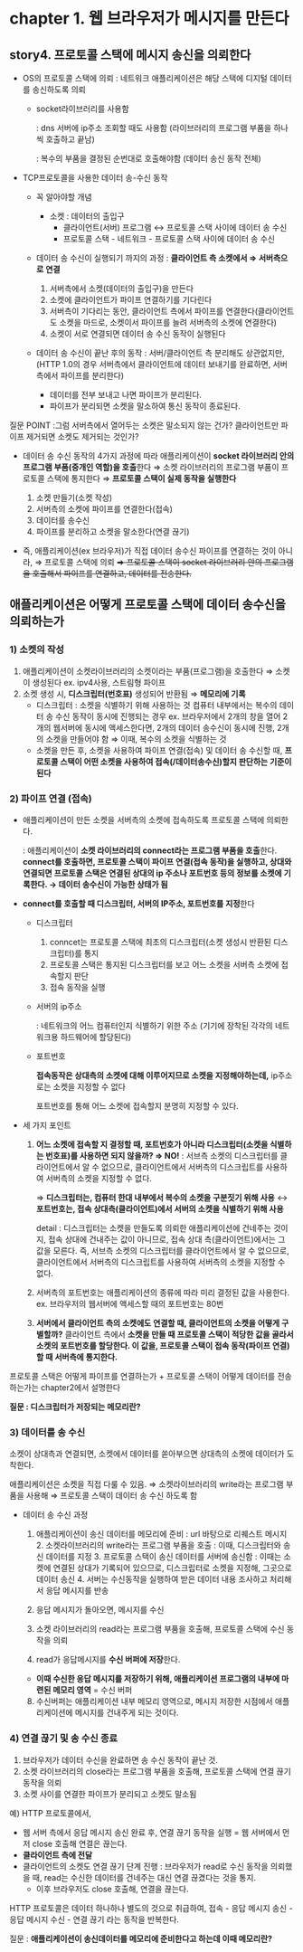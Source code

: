 # chapter 1. 웹 브라우저가 메시지를 만든다
## story4. 프로토콜 스택에 메시지 송신을 의뢰한다

- OS의 프로토콜 스택에 의뢰 : 네트워크 애플리케이션은 해당 스택에 디지털 데이터를 송신하도록 의뢰
    - socket라이브러리를 사용함

      : dns 서버에 ip주소 조회할 때도 사용함 (라이브러리의 프로그램 부품을 하나씩 호출하고 끝남)

      : 복수의 부품을 결정된 순번대로 호출해야함 (데이터 송신 동작 전체)


- TCP프로토콜을 사용한 데이터 송-수신 동작
    - 꼭 알아야할 개념
        - 소켓 : 데이터의 출입구
            - 클라이언트(서버) 프로그램 ↔ 프로토콜 스택 사이에 데이터 송 수신
            - 프로토콜 스택 - 네트워크 - 프로토콜 스택 사이에 데이터 송 수신

    - 데이터 송 수신이 실행되기 까지의 과정 : **클라이언트 측 소켓에서 ⇒ 서버측으로 연결**
        1. 서버측에서 소켓(데이터의 출입구)을 만든다
        2. 소켓에 클라이언트가 파이프 연결하기를 기다린다
        3. 서버측이 기다리는 동안, 클라이언트 측에서 파이프를 연결한다(클라이언트도 소켓을 마드로, 소켓이서 파이프를 늘려 서버측의 소켓에 연결한다)
        4. 소켓이 서로 연결되면 데이터 송 수신 동작이 실행된다

    - 데이터 송 수신이 끝난 후의 동작 : 서버/클라이언트 측 분리해도 상관없지만,
      (HTTP 1.0의 경우 서버측에서 클라이언트에 데이터 보내기를 완료하면, 서버측에서 파이프를 분리한다)
        - 데이터를 전부 보내고 나면 파이프가 분리된다.
        - 파이프가 분리되면 소켓을 말소하여 통신 동작이 종료된다.


질문 POINT :그럼 서버측에서 열어두는 소켓은 말소되지 않는 건가? 클라이언트만 파이프 제거되면 소켓도 제거되는 것인가?

- 데이터 송 수신 동작의 4가지 과정에 따라 애플리케이션이 **socket 라이브러리 안의 프로그램 부품(중개인 역할)을 호출**한다 ⇒ 소켓 라이브러리의 프로그램 부품이 프로토콜 스택에 통지한다 ⇒ **프로토콜 스택이 실제 동작을 실행한다**
    1. 소켓 만들기(소켓 작성)
    2. 서버측의 소켓에 파이프를 연결한다(접속)
    3. 데이터를 송수신
    4. 파이프를 분리하고 소켓을 말소한다(연결 끊기)
    
- 즉, 애플리케이션(ex 브라우저)가 직접 데이터 송수신 파이프를 연결하는 것이 아니라, 
⇒ 프로토콜 스택에 의뢰
~~⇒ 프로토콜 스택이 socket 라이브러리 안의 프로그램을 호출해서 파이프를 연결하고, 데이터를 전송한다.~~

## 애플리케이션은 어떻게 프로토콜 스택에 데이터 송수신을 의뢰하는가

### 1) 소켓의 작성

1. 애플리케이션이 소켓라이브러리의 소켓이라는 부품(프로그램)을 호출한다 ⇒ 소켓이 생성된다
   ex. ipv4사용, 스트림형 파이프
2. 소켓 생성 시, **디스크립터(번호표)** 생성되어 반환됨 ⇒ **메모리에 기록**
    - 디스크립터 : 소켓을 식별하기 위해 사용하는 것
      컴퓨터 내부에서는 복수의 데이터 송 수신 동작이 동시에 진행되는 경우
      ex. 브라우저에서 2개의 창을 열어 2개의 웹서버에 동시에 액세스한다면, 2개의 데이터 송수신이 동시에 진행, 2개의 소켓을 만들어야 함
      ⇒ 이때, 복수의 소켓을 식별하는 것
    - 소켓을 만든 후, 소켓을 사용하여 파이프 연결(접속) 및 데이터 송 수신할 때,
      **프로토콜 스택이 어떤 소켓을 사용하여 접속(/데이터송수신)할지 판단하는 기준이 된다**

### 2) 파이프 연결 (접속)

- 애플리케이션이 만든 소켓을 서버측의 소켓에 접속하도록 프로토콜 스택에 의뢰한다.

  : 애플리케이션이 **소켓 라이브러리의 connect라는 프로그램 부품을 호출**한다.
  **connect를 호출하면, 프로토콜 스택이 파이프 연결(접속 동작)을 실행하고, 상대와 연결되면 프로토콜 스택은 연결된 상대의 ip 주소나 포트번호 등의 정보를 소켓에 기록한다. → 데이터 송수신이 가능한 상태가 됨**

- **connect를 호출할 때 디스크립터, 서버의 IP주소, 포트번호를 지정**한다
    - 디스크립터
        1. conncet는 프로토콜 스택에 최초의 디스크립터(소켓 생성시 반환된 디스크립터)를 통지
        2. 프로토콜 스택은 통지된 디스크립터를 보고 어느 소켓을 서버측 소켓에 접속할지 판단
        3. 접속 동작을 실행
    - 서버의 ip주소

      : 네트워크의 어느 컴퓨터인지 식별하기 위한 주소 (기기에 장착된 각각의 네트워크용 하드웨어에 할당된다)

    - 포트번호

      **접속동작은 상대측의 소켓에 대해 이루어지므로 소켓을 지정해야하는데,** ip주소로는 소켓을 지정할 수 없다

      포트번호를 통해 어느 소켓에 접속할지 분명히 지정할 수 있다.


- 세 가지 포인트
    1. **어느 소켓에 접속할 지 결정할 때, 포트번호가 아니라 디스크립터(소켓을 식별하는 번호표)를 사용하면 되지 않을까? ⇒ NO!**
       : 서브측 소켓의 디스크립터를 클라이언트에서 알 수 없으므로, 클라이언트에서 서버측의 디스크립트를 사용하여 서버측의 소켓을 지정할 수 없다.

       ⇒ **디스크립터는, 컴퓨터 한대 내부에서 복수의 소켓을 구분짓기 위해 사용** ↔ **포트번호는, 접속 상대측(클라이언트)에서 서버의 소켓을 식별하기 위해 사용**

       detail : 디스크립터는 소켓을 만들도록 의뢰한 애플리케이션에 건네주는 것이지, 접속 상대에 건내주는 값이 아니므로, 접속 상대 측(클라이언트)에서는 그 값을 모른다. 즉, 서브측 소켓의 디스크립터를 클라이언트에서 알 수 없으므로, 클라이언트에서 서버측의 디스크립트를 사용하여 서버측의 소켓을 지정할 수 없다.

    2. 서버측의 포트번호는 애플리케이션의 종류에 따라 미리 결정된 값을 사용한다.
       ex. 브라우저의 웹서버에 액세스할 때의 포트번호는 80번
  
    3. **서버에서 클라이언트 측의 소켓에도 연결할 때, 클라이언트의 소켓을 어떻게 구별할까?**
       클라이언트 측에서 **소켓을 만들 때 프로토콜 스택이 적당한 값을 골라서 소켓의 포트번호를 할당한다.
       이 값을, 프로토콜 스택이 접속 동작(파이프 연결)할 때 서버측에 통지한다.** 

프로토콜 스택은 어떻게 파이프를 연결하는가 + 프로토콜 스택이 어떻게 데이터를 전송하는가는 chapter2에서 설명한다

**질문 : 디스크립터가 저장되는 메모리란?**

### 3) 데이터를 송 수신

소켓이 상대측과 연결되면, 소켓에서 데이터를 쏟아부으면 상대측의 소켓에 데이터가 도착한다.

애플리케이션은 소켓을 직접 다룰 수 있음. ⇒ 소켓라이브러리의 write라는 프로그램 부품을 사용해 ⇒ 프로토콜 스택이 데이터 송 수신 하도록 함

- 데이터 송 수신 과정
    1. 애플리케이션이 송신 데이터를 메모리에 준비
       : url 바탕으로 리퀘스트 메시지
       2. 소켓라이브러리의 write라는 프로그램 부품을 호출
       : 이때, 디스크립터와 송신 데이터를 지정
       3. 프로토콜 스택이 송신 데이터를 서버에 송신함
       : 이때는 소켓에 연결된 상대가 기록되어 있으므로, 디스크립터로 소켓을 지정해, 그곳으로 데이터 송신
       4. 서버는 수신동작을 실행하여 받은 데이터 내용 조사하고 처리해서 응답 메시지를 반송


    5. 응답 메시지가 돌아오면, 메시지를 수신
    6. 소켓 라이브러리의 read라는 프로그램 부품을 호출해,
       프로토콜 스택에 수신 동작을 의뢰
    7. read가 응답메시지를 **수신 버퍼에 저장**한다.
    * **이때 수신한 응답 메시지를 저장하기 위해, 애플리케이션 프로그램의 내부에 마련된 메모리 영역** = 수신 버퍼
    8. 수신버퍼는 애플리케이션 내부 메모리 영역으로, 메시지 저장한 시점에서 애플리케이션에 메시지를 건내주게 되는 것이다.

### 4) 연결 끊기 및 송 수신 종료

1. 브라우저가 데이터 수신을 완료하면 송 수신 동작이 끝난 것.
2. 소켓 라이브러리의 close라는 프로그램 부품을 호출해,
   프로토콜 스택에 연결 끊기 동작을 의뢰
3. 소켓 사이를 연결한 파이프가 분리되고 소켓도 말소됨

예) HTTP 프로토콜에서,

- 웹 서버 측에서 응답 메시지 송신 완료 후, 연결 끊기 동작을 실행 = 웹 서버에서 먼저 close 호출해 연결은 끊는다.
- **클라이언트 측에 전달**
- 클라이언트의 소켓도 연결 끊기 단계 진행
  : 브라우저가 read로 수신 동작을 의뢰했을 때, read는 수신한 데이터를 건네주는 대신 연결 끊겼다는 것을 통지.
  - 이후 브라우저도 close 호출해, 연결을 끊는다.

HTTP 프로토콜은 데이터 하나하나 별도의 것으로 취급하여, 접속 - 응답 메시지 송신 - 응답 메시지 수신 - 연결 끊기 라는 동작을 반복한다.

질문 : **애플리케이션이 송신데이터를 메모리에 준비한다고 하는데 이때 메모리란?**
